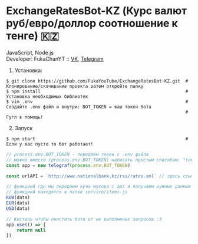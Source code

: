 # ExchangeRatesBot-KZ (Курс валют руб/евро/доллор соотношение к тенге) 🇰🇿
JavaScript, Node.js  
Developer: FukaChanYT :: [VK](https://vk.com/programmer_nodejs), [Telegram](https://t.me/FukaChanYT)  

1. Установка:
```
$ git clone https://github.com/FukaYouTube/ExchangeRatesBot-KZ.git  # Клонирование/скачивание проекта затем откройте папку
$ npm install                                                       # Установка необходимых библиотек
$ vim .env                                                          # Создайте .env файл и внутри: BOT_TOKEN = ваш токен бота
                                                                    # Гугл в помощь!
```

2. Запуск
```
$ npm start                                                         # Если у вас пусто то бот работает!
```

```javascript
// process.env.BOT_TOKEN - передаем токен с .env файла
// можно вместо (process.env.BOT_TOKEN) написать простым способом: "токен" :)
const app = new telegraf(process.env.BOT_TOKEN)

const urlAPI = `http://www.nationalbank.kz/rss/rates.xml` // здесь ссылка api для просмотра курса валют

// функциий где мы передаем куча мусора с api и получаем нужные данные
// функциий находятся в папке service/items.js
RUB(data)
EUR(data)
USD(data)
```

```javascript
// Костыль чтобы очистить бота от не выполненых запросов :3
app.use(() => {
    return null
})
```